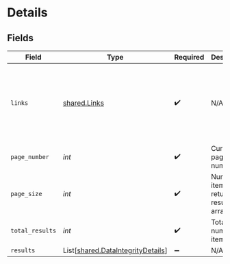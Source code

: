 # Details


## Fields

| Field                                                                                             | Type                                                                                              | Required                                                                                          | Description                                                                                       | Example                                                                                           |
| ------------------------------------------------------------------------------------------------- | ------------------------------------------------------------------------------------------------- | ------------------------------------------------------------------------------------------------- | ------------------------------------------------------------------------------------------------- | ------------------------------------------------------------------------------------------------- |
| `links`                                                                                           | [shared.Links](../../models/shared/links.md)                                                      | :heavy_check_mark:                                                                                | N/A                                                                                               | {<br/>"self": {<br/>"href": "/companies"<br/>},<br/>"current": {<br/>"href": "/companies?page=1\u0026pageSize=10"<br/>}<br/>} |
| `page_number`                                                                                     | *int*                                                                                             | :heavy_check_mark:                                                                                | Current page number.                                                                              |                                                                                                   |
| `page_size`                                                                                       | *int*                                                                                             | :heavy_check_mark:                                                                                | Number of items to return in results array.                                                       |                                                                                                   |
| `total_results`                                                                                   | *int*                                                                                             | :heavy_check_mark:                                                                                | Total number of items.                                                                            |                                                                                                   |
| `results`                                                                                         | List[[shared.DataIntegrityDetails](../../models/shared/dataintegritydetails.md)]                  | :heavy_minus_sign:                                                                                | N/A                                                                                               |                                                                                                   |